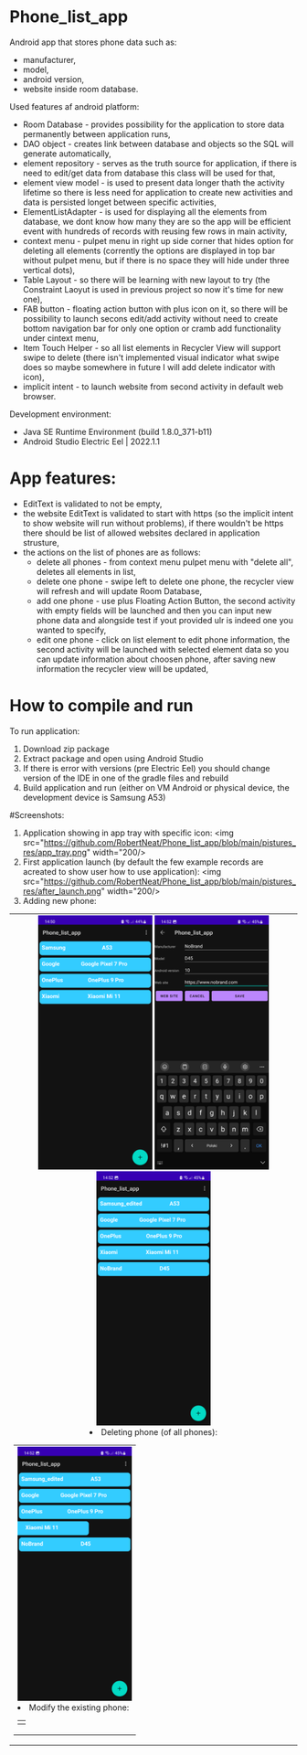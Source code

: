 # Phone_list_app
Android app that stores phone data such as:
- manufacturer,
- model,
- android version,
- website
inside room database.

Used features af android platform:
- Room Database - provides possibility for the application to store data permanently between application runs,
- DAO object - creates link between database and objects so the SQL will generate automatically,
- element repository - serves as the truth source for application, if there is need to edit/get data from database this class will be used for that,
- element view model - is used to present data longer thath the activity lifetime so there is less need for application to create new activities and data is persisted longet between specific activities,
- ElementListAdapter - is used for displaying all the elements from database, we dont know how many they are so the app will be efficient event with hundreds of records with reusing few rows in main activity,
- context menu - pulpet menu in right up side corner that hides option for deleting all elements (corrently the options are displayed in top bar without pulpet menu, but if there is no space they will hide under three vertical dots),
- Table Layout - so there will be learning with new layout to try (the Constraint Laoyut is used in previous project so now it's time for new one),
- FAB button - floating action button with plus icon on it, so there will be possibility to launch secons edit/add activity without need to create bottom navigation bar for only one option or cramb add functionality under cintext menu,
- Item Touch Helper - so all list elements in Recycler View will support swipe to delete (there isn't implemented visual indicator what swipe does so maybe somewhere in future I will add delete indicator with icon),
-  implicit intent - to launch website from second activity in default web browser.


Development environment:
- Java SE Runtime Environment (build 1.8.0_371-b11)
- Android Studio Electric Eel | 2022.1.1

# App features:
- EditText is validated to not be empty,
- the website EditText is validated to start with https (so the implicit intent to show website will run without problems), if there wouldn't be https there should be list of allowed websites declared in application strusture,
- the actions on the list of phones are as follows:
    - delete all phones - from context menu pulpet menu with "delete all", deletes all elements in list,
    - delete one phone - swipe left to delete one phone, the recycler view will refresh and will update Room Database,
    - add one phone - use plus Floating Action Button, the second activity with empty fields will be launched and then you can input new phone data and alongside test if yout provided ulr is indeed one you wanted to specify,
    - edit one phone - click on list element to edit phone information, the second activity will be launched with selected element data so you can update information about choosen phone, after saving new information the recycler view will be updated,


# How to compile and run
To run application:
1. Download zip package
2. Extract package and open using Android Studio
3. If there is error with versions (pre Electric Eel) you should change version of the IDE in one of the gradle files and rebuild
4. Build application and run (either on VM Android or physical device, the development device is Samsung A53)

#Screenshots:
1. Application showing in app tray with specific icon:
<img src="https://github.com/RobertNeat/Phone_list_app/blob/main/pistures_res/app_tray.png" width="200/>
2. First application launch (by default the few example records are acreated to show user how to use application):
<img src="https://github.com/RobertNeat/Phone_list_app/blob/main/pistures_res/after_launch.png" width="200/>
3. Adding new phone:

<table>
  <tr>
    <td align="center">
      <img src="https://github.com/RobertNeat/Phone_list_app/blob/main/pistures_res/after_launch.png" width="200/>
    </td>
    <td align="center">
      <img src="https://github.com/RobertNeat/Phone_list_app/blob/main/pistures_res/add%20activity.png" width="200/>
    </td>
    <td align="center">
      <img src="https://github.com/RobertNeat/Phone_list_app/blob/main/pistures_res/list_added.png" width="200/>
    </td>
  </tr>
</table>
        
4. Deleting phone (of all phones):
<table>
    <tr>
        <td>
            <img src="https://github.com/RobertNeat/Phone_list_app/blob/main/pistures_res/delete_on_swipe.png" width="200/>
        </td>
                
        <td>
            <img src="https://github.com/RobertNeat/Phone_list_app/blob/main/pistures_res/after_swipe.png" width="200/>
        </td>        
    </tr>
</table>


5. Modify the existing phone:
<table>
    <tr>
        <td>
            <img src="https://github.com/RobertNeat/Phone_list_app/blob/main/pistures_res/editadd%20activity.png" width="200/>
        </td>
        <td>
            <img src="https://github.com/RobertNeat/Phone_list_app/blob/main/pistures_res/implicit_intent_samsung.png" width="200/>
        </td>
        <td>
            <img src="https://github.com/RobertNeat/Phone_list_app/blob/main/pistures_res/list_edited.png" width="200/>
        </td>
    </tr>
</table>
